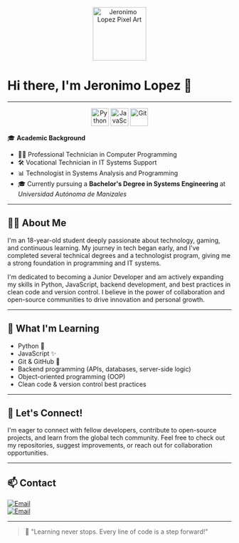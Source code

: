 <p align="center">
  <!-- Pixel Art Example: Replace with your actual image path -->
  <img src="assets/pixelart-jeronimo.png" width="120" alt="Jeronimo Lopez Pixel Art" />
</p>

# Hi there, I'm Jeronimo Lopez 👋

---

<p align="center">
  <!-- Logos of languages -->
  <img src="https://cdn.jsdelivr.net/gh/devicons/devicon/icons/python/python-original.svg" width="40" alt="Python" />
  <img src="https://cdn.jsdelivr.net/gh/devicons/devicon/icons/javascript/javascript-original.svg" width="40" alt="JavaScript" />
  <img src="https://cdn.jsdelivr.net/gh/devicons/devicon/icons/git/git-original.svg" width="40" alt="Git" />
</p>

🎓 **Academic Background**  
- 🧑‍💻 Professional Technician in Computer Programming  
- 🛠️ Vocational Technician in IT Systems Support  
- 📊 Technologist in Systems Analysis and Programming  
- 🎓 Currently pursuing a **Bachelor's Degree in Systems Engineering** at *Universidad Autónoma de Manizales*

---

## 👨‍🎓 About Me

I'm an 18-year-old student deeply passionate about technology, gaming, and continuous learning. My journey in tech began early, and I've completed several technical degrees and a technologist program, giving me a strong foundation in programming and IT systems.

I'm dedicated to becoming a Junior Developer and am actively expanding my skills in Python, JavaScript, backend development, and best practices in clean code and version control. I believe in the power of collaboration and open-source communities to drive innovation and personal growth.

---

## 🌱 What I'm Learning

- Python 🐍
- JavaScript ✨
- Git & GitHub 🔧
- Backend programming (APIs, databases, server-side logic)
- Object-oriented programming (OOP)
- Clean code & version control best practices

---

## 🤝 Let's Connect!

I'm eager to connect with fellow developers, contribute to open-source projects, and learn from the global tech community. Feel free to check out my repositories, suggest improvements, or reach out for collaboration opportunities.

---

## 📫 Contact

[![Email](https://img.shields.io/badge/jeronimo.lopezo@autonoma.edu.co-Institutional_Email-D14836?style=for-the-badge&logo=gmail&logoColor=white&labelColor=101010)](mailto:jeronimo.lopezo@autonoma.edu.co)
</br>
[![Email](https://img.shields.io/badge/jeronimolopezospina327@gmail.com-Personal_Email-D14836?style=for-the-badge&logo=gmail&logoColor=white&labelColor=101010)](mailto:jeronimolopezospina327@gmail.com)
</br>

---

> 🚀 "Learning never stops. Every line of code is a step forward!"



